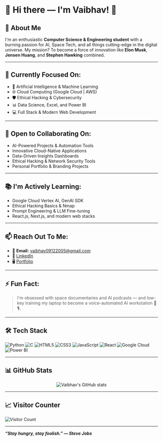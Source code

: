 # 👋 Hi there — I'm Vaibhav! 🚀

## 🌌 About Me
I'm an enthusiastic **Computer Science & Engineering student** with a burning passion for AI, Space Tech, and all things cutting-edge in the digital universe. My mission? To become a force of innovation like **Elon Musk**, **Jensen Huang**, and **Stephen Hawking** combined.

---

## 📌 Currently Focused On:
- 🚀 Artificial Intelligence & Machine Learning
- 🌐 Cloud Computing (Google Cloud | AWS)
- 🛡️ Ethical Hacking & Cybersecurity
- 📊 Data Science, Excel, and Power BI
- 💻 Full Stack & Modern Web Development

---

## 🤝 Open to Collaborating On:
- AI-Powered Projects & Automation Tools
- Innovative Cloud-Native Applications
- Data-Driven Insights Dashboards
- Ethical Hacking & Network Security Tools
- Personal Portfolio & Branding Projects

---

## 📚 I'm Actively Learning:
- Google Cloud Vertex AI, GenAI SDK
- Ethical Hacking Basics & Nmap
- Prompt Engineering & LLM Fine-tuning
- React.js, Next.js, and modern web stacks

---

## 📫 Reach Out To Me:
- 📧 **Email:** vaibhav09122005@gmail.com
- 💼 [LinkedIn](https://www.linkedin.com/in/vaibhav-843b54324/)
- 🖥️ [Portfolio](https://vaibhav090212.github.io/My-Website/)

---

## ⚡ Fun Fact:
> I'm obsessed with space documentaries and AI podcasts — and low-key training my laptop to become a voice-automated AI workstation 🤖🎙️.

---

## 🛠️ Tech Stack

![Python](https://img.shields.io/badge/-Python-3776AB?style=for-the-badge&logo=python&logoColor=white)
![C](https://img.shields.io/badge/-C-00599C?style=for-the-badge&logo=c&logoColor=white)
![HTML5](https://img.shields.io/badge/-HTML5-E34F26?style=for-the-badge&logo=html5&logoColor=white)
![CSS3](https://img.shields.io/badge/-CSS3-1572B6?style=for-the-badge&logo=css3)
![JavaScript](https://img.shields.io/badge/-JavaScript-F7DF1E?style=for-the-badge&logo=javascript&logoColor=black)
![React](https://img.shields.io/badge/-React-20232A?style=for-the-badge&logo=react)
![Google Cloud](https://img.shields.io/badge/-Google%20Cloud-4285F4?style=for-the-badge&logo=google-cloud&logoColor=white)
![Power BI](https://img.shields.io/badge/-Power%20BI-F2C811?style=for-the-badge&logo=powerbi&logoColor=black)

---

## 📊 GitHub Stats

<p align="center">
  <img src="https://github-readme-stats.vercel.app/api?username=Vaibhav090212&show_icons=true&theme=radical" alt="Vaibhav's GitHub stats"/>
</p>

---

## 📈 Visitor Counter

![Visitor Count](https://komarev.com/ghpvc/?username=Vaibhav090212&color=blueviolet&style=for-the-badge)

---

_**“Stay hungry, stay foolish.” — Steve Jobs**_

